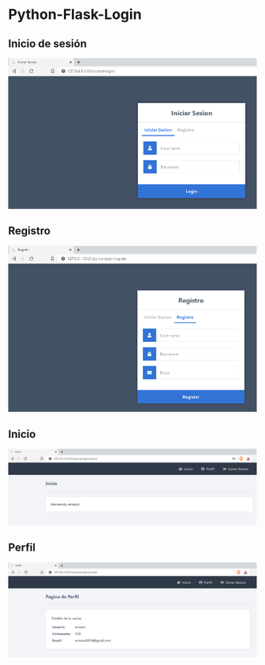 # Python-Flask-Login

## Inicio de sesión 
![Screenshot](c1.PNG)

## Registro 
![ScreenShot](c2.PNG)

## Inicio 
![ScreenShot](c3.PNG)

## Perfil 
![ScreenShot](c4.PNG)


